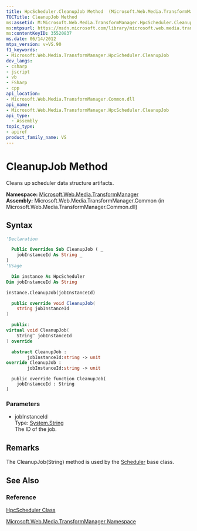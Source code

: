 ```yaml
---
title: HpcScheduler.CleanupJob Method  (Microsoft.Web.Media.TransformManager)
TOCTitle: CleanupJob Method
ms:assetid: M:Microsoft.Web.Media.TransformManager.HpcScheduler.CleanupJob(System.String)
ms:mtpsurl: https://msdn.microsoft.com/library/microsoft.web.media.transformmanager.hpcscheduler.cleanupjob(v=VS.90)
ms:contentKeyID: 35520837
ms.date: 06/14/2012
mtps_version: v=VS.90
f1_keywords:
- Microsoft.Web.Media.TransformManager.HpcScheduler.CleanupJob
dev_langs:
- csharp
- jscript
- vb
- FSharp
- cpp
api_location:
- Microsoft.Web.Media.TransformManager.Common.dll
api_name:
- Microsoft.Web.Media.TransformManager.HpcScheduler.CleanupJob
api_type:
  - Assembly
topic_type:
- apiref
product_family_name: VS
---
```


# CleanupJob Method

Cleans up scheduler data structure artifacts.

**Namespace:**  [Microsoft.Web.Media.TransformManager](microsoft-web-media-transformmanager-namespace.md)  
**Assembly:**  Microsoft.Web.Media.TransformManager.Common (in Microsoft.Web.Media.TransformManager.Common.dll)

## Syntax

```vb
'Declaration

  Public Overrides Sub CleanupJob ( _
    jobInstanceId As String _
)
'Usage

  Dim instance As HpcScheduler
Dim jobInstanceId As String

instance.CleanupJob(jobInstanceId)
```

```csharp
  public override void CleanupJob(
    string jobInstanceId
)
```

```cpp
  public:
virtual void CleanupJob(
    String^ jobInstanceId
) override
```

``` fsharp
  abstract CleanupJob : 
        jobInstanceId:string -> unit 
override CleanupJob : 
        jobInstanceId:string -> unit 
```

```jscript
  public override function CleanupJob(
    jobInstanceId : String
)
```

### Parameters

  - jobInstanceId  
    Type: [System.String](https://msdn.microsoft.com/library/s1wwdcbf)  
    The ID of the job.  

## Remarks

The CleanupJob(String) method is used by the [Scheduler](scheduler-class-microsoft-web-media-transformmanager.md) base class.

## See Also

### Reference

[HpcScheduler Class](hpcscheduler-class-microsoft-web-media-transformmanager.md)

[Microsoft.Web.Media.TransformManager Namespace](microsoft-web-media-transformmanager-namespace.md)
